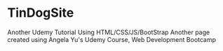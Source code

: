# TinDogSite
Another Udemy Tutorial Using HTML/CSS/JS/BootStrap
Another page created using Angela Yu's Udemy Course, Web Development Bootcamp
